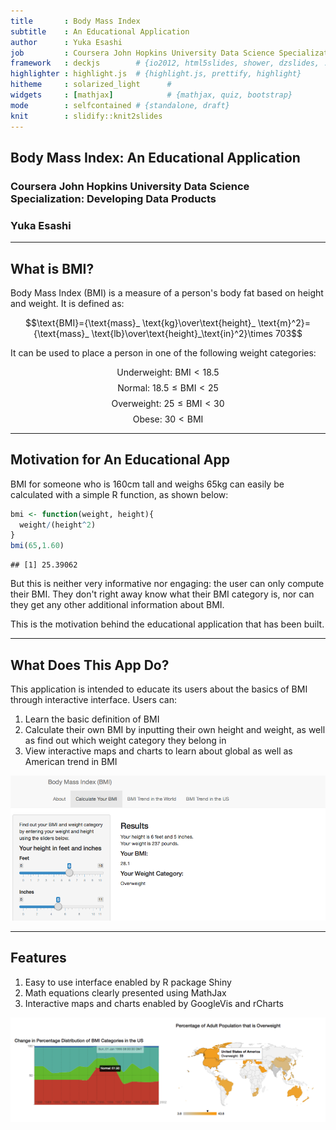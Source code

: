 ```yaml
--- 
title       : Body Mass Index
subtitle    : An Educational Application
author      : Yuka Esashi
job         : Coursera John Hopkins University Data Science Specialization
framework   : deckjs        # {io2012, html5slides, shower, dzslides, ...}
highlighter : highlight.js  # {highlight.js, prettify, highlight}
hitheme     : solarized_light      # 
widgets     : [mathjax]            # {mathjax, quiz, bootstrap}
mode        : selfcontained # {standalone, draft}
knit        : slidify::knit2slides
--- 
```


## Body Mass Index: An Educational Application
### Coursera John Hopkins University Data Science Specialization: Developing Data Products
### Yuka Esashi

---

## What is BMI?

Body Mass Index (BMI) is a measure of a person's body fat based on height and weight. It is defined as:

$$\text{BMI}={\text{mass}_ \text{kg}\over\text{height}_ \text{m}^2}={\text{mass}_ \text{lb}\over\text{height}_\text{in}^2}\times 703$$

It can be used to place a person in one of the following weight categories:

$$\text{Underweight: BMI}<18.5$$
$$\text{Normal: } 18.5\leq\text{BMI}<25$$
$$\text{Overweight: } 25\leq\text{BMI}<30$$
$$\text{Obese: } 30<\text{BMI}$$

---

## Motivation for An Educational App

BMI for someone who is 160cm tall and weighs 65kg can easily be calculated with a simple R function, as shown below:


```r
bmi <- function(weight, height){
  weight/(height^2)
}
bmi(65,1.60)
```

```
## [1] 25.39062
```

But this is neither very informative nor engaging: the user can only compute their BMI. They don't right away know what their BMI category is, nor can they get any other additional information about BMI.

This is the motivation behind the educational application that has been built.

---

## What Does This App Do?

This application is intended to educate its users about the basics of BMI through interactive interface.
Users can:

1. Learn the basic definition of BMI
2. Calculate their own BMI by inputting their own height and weight, as well as find out which weight category they belong in
3. View interactive maps and charts to learn about global as well as American trend in BMI

![APicture](./assets/img/app.png)

---

## Features

1. Easy to use interface enabled by R package Shiny
2. Math equations clearly presented using MathJax
3. Interactive maps and charts enabled by GoogleVis and rCharts

![APicture](./assets/img/charts.png)



